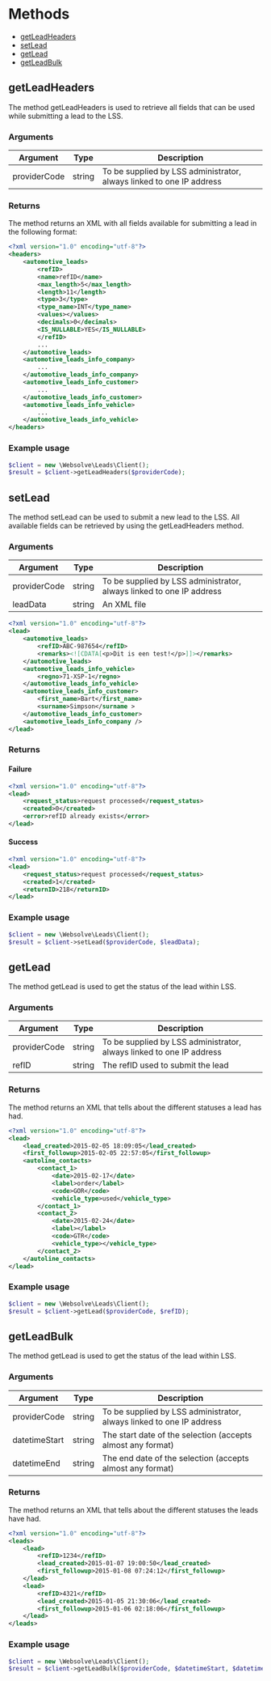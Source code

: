 # Methods
- [getLeadHeaders](#getleadheaders)
- [setLead](#setlead)
- [getLead](#getlead)
- [getLeadBulk](#getleadbulk)

## getLeadHeaders
The method getLeadHeaders is used to retrieve all fields that can be used while submitting a lead to the LSS.

### Arguments
Argument | Type |  Description
--- | --- | ---
providerCode | string | To be supplied by LSS administrator, always linked to one IP address

### Returns
The method returns an XML with all fields available for submitting a lead in the following format:
```xml
<?xml version="1.0" encoding="utf-8"?>
<headers>
    <automotive_leads>
        <refID>
        <name>refID</name>
        <max_length>5</max_length>
        <length>11</length>
        <type>3</type>
        <type_name>INT</type_name>
        <values></values>
        <decimals>0</decimals>
        <IS_NULLABLE>YES</IS_NULLABLE>
        </refID>
        ...
    </automotive_leads>
    <automotive_leads_info_company>
        ...
    </automotive_leads_info_company>
    <automotive_leads_info_customer>
        ...
    </automotive_leads_info_customer>
    <automotive_leads_info_vehicle>
        ...
    </automotive_leads_info_vehicle>
</headers>
```

### Example usage
```php
$client = new \Websolve\Leads\Client();
$result = $client->getLeadHeaders($providerCode);
```

## setLead
The method setLead can be used to submit a new lead to the LSS. All available fields can be retrieved by using the getLeadHeaders method. 

### Arguments
Argument | Type |  Description
--- | --- | ---
providerCode | string | To be supplied by LSS administrator, always linked to one IP address
leadData | string | An XML file

```xml
<?xml version="1.0" encoding="utf-8"?>
<lead>
    <automotive_leads>
        <refID>ABC-987654</refID>
        <remarks><![CDATA[<p>Dit is een test!</p>]]></remarks>
    </automotive_leads>
    <automotive_leads_info_vehicle>
        <regno>71-XSP-1</regno>
    </automotive_leads_info_vehicle>
    <automotive_leads_info_customer>
        <first_name>Bart</first_name>
        <surname>Simpson</surname >
    </automotive_leads_info_customer>
    <automotive_leads_info_company />
</lead>
```

### Returns
#### Failure
```xml
<?xml version="1.0" encoding="utf-8"?>
<lead>
    <request_status>request processed</request_status>
    <created>0</created>
    <error>refID already exists</error>
</lead>
```
#### Success
```xml
<?xml version="1.0" encoding="utf-8"?>
<lead>
    <request_status>request processed</request_status>
    <created>1</created>
    <returnID>218</returnID>
</lead>
```

### Example usage
```php
$client = new \Websolve\Leads\Client();
$result = $client->setLead($providerCode, $leadData);
```

## getLead
The method getLead is used to get the status of the lead within LSS.

### Arguments
Argument | Type |  Description
--- | --- | ---
providerCode | string | To be supplied by LSS administrator, always linked to one IP address
refID | string | The refID used to submit the lead

### Returns
The method returns an XML that tells about the different statuses a lead has had.
```xml
<?xml version="1.0" encoding="utf-8"?>
<lead>
    <lead_created>2015-02-05 18:09:05</lead_created>
    <first_followup>2015-02-05 22:57:05</first_followup>
    <autoline_contacts>
        <contact_1>
            <date>2015-02-17</date>
            <label>order</label>
            <code>GOR</code>
            <vehicle_type>used</vehicle_type>
        </contact_1>
        <contact_2>
            <date>2015-02-24</date>
            <label></label>
            <code>GTR</code>
            <vehicle_type></vehicle_type>
        </contact_2>
    </autoline_contacts>
</lead>
```

### Example usage
```php
$client = new \Websolve\Leads\Client();
$result = $client->getLead($providerCode, $refID);
```

## getLeadBulk
The method getLead is used to get the status of the lead within LSS.

### Arguments
Argument | Type |  Description
--- | --- | ---
providerCode | string | To be supplied by LSS administrator, always linked to one IP address
datetimeStart | string | The start date of the selection (accepts almost any format)
datetimeEnd | string | The end date of the selection (accepts almost any format)

### Returns
The method returns an XML that tells about the different statuses the leads have had.
```xml
<?xml version="1.0" encoding="utf-8"?>
<leads>
    <lead>
        <refID>1234</refID>
        <lead_created>2015-01-07 19:00:50</lead_created>
        <first_followup>2015-01-08 07:24:12</first_followup>
    </lead>
    <lead>
        <refID>4321</refID>
        <lead_created>2015-01-05 21:30:06</lead_created>
        <first_followup>2015-01-06 02:18:06</first_followup>
    </lead>
</leads>
```

### Example usage
```php
$client = new \Websolve\Leads\Client();
$result = $client->getLeadBulk($providerCode, $datetimeStart, $datetimeEnd);
```
